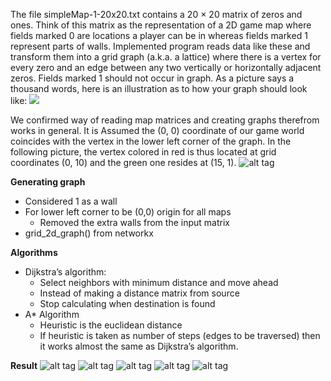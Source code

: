 
The file simpleMap-1-20x20.txt contains a 20 × 20 matrix of zeros and ones. Think of this matrix as the representation of a 2D game map where fields marked 0 are locations a player can be in whereas fields marked 1 represent parts of walls.
Implemented program reads data like these and transform them into a grid graph (a.k.a. a lattice) where there is a vertex for every zero and an edge between any two vertically or horizontally adjacent zeros. Fields marked 1 should not occur in graph. As a picture says a thousand words, here is an illustration as to how your graph should look like:
![](http://s6.postimg.org/u8c155ln5/Screen_Shot_2015_09_11_at_16_23_41.png) 

We confirmed way of reading map matrices and creating graphs therefrom works in general. It is Assumed the (0, 0) coordinate of our game world coincides with the vertex in the lower left corner of the graph. In the following picture, the vertex colored in red is thus located at grid coordinates (0, 10) and the green one resides at (15, 1).
![alt tag](http://s6.postimg.org/cmieoyymp/Screen_Shot_2015_09_12_at_00_23_24.png)

**Generating graph**
- Considered 1 as a wall
- For lower left corner to be (0,0) origin for all maps
    - Removed the extra walls from the input matrix
- grid_2d_graph() from networkx

**Algorithms**
- Dijkstra’s algorithm:
    - Select neighbors with minimum distance and move ahead
    - Instead of making a distance matrix from source
    - Stop calculating when destination is found
- A* Algorithm
    - Heuristic is the euclidean distance
    - If heuristic is taken as number of steps (edges to be traversed) then it works almost the same as Dijkstra’s algorithm.

**Result**
![alt tag](http://s6.postimg.org/udu13fe1d/Screen_Shot_2015_09_12_at_00_32_13.png)
![alt tag](http://s6.postimg.org/bms3t9jgx/Screen_Shot_2015_09_12_at_00_34_17.png)
![alt tag](http://s6.postimg.org/hozqjr7wx/Screen_Shot_2015_09_12_at_00_35_27.png)
![alt tag](http://s6.postimg.org/i35nx3he9/Screen_Shot_2015_09_12_at_00_36_27.png)
![alt tag](http://s6.postimg.org/y2obgndg1/Screen_Shot_2015_09_12_at_00_37_52.png)
